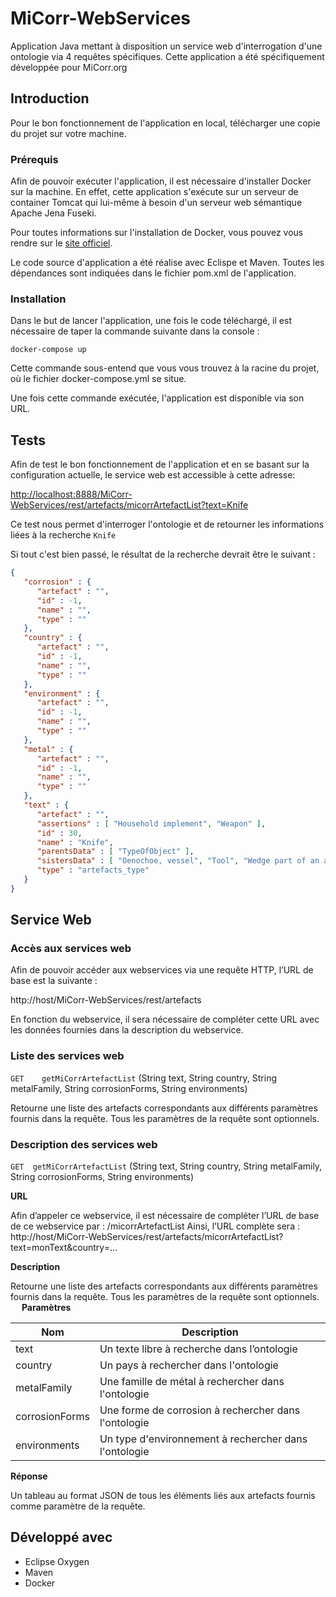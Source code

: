 # MiCorr-WebServices
Application Java mettant à disposition un service web d'interrogation d'une ontologie via 4 requêtes spécifiques. Cette application a été spécifiquement développée pour MiCorr.org

## Introduction

Pour le bon fonctionnement de l'application en local, télécharger une copie du projet sur votre machine.

### Prérequis

Afin de pouvoir exécuter l'application, il est nécessaire d'installer Docker sur la machine. En effet, cette application s'exécute sur un serveur de container Tomcat qui lui-même à besoin d'un serveur web sémantique Apache Jena Fuseki.

Pour toutes informations sur l'installation de Docker, vous pouvez vous rendre sur le [site officiel](https://www.docker.com/).

Le code source d'application a été réalise avec Eclispe et Maven. Toutes les dépendances sont indiquées dans le fichier pom.xml de l'application.

### Installation

Dans le but de lancer l'application, une fois le code téléchargé, il est nécessaire de taper la commande suivante dans la console :

```
docker-compose up
```

Cette commande sous-entend que vous vous trouvez à la racine du projet, où le fichier docker-compose.yml se situe.

Une fois cette commande exécutée, l'application est disponible via son URL.

## Tests
Afin de test le bon fonctionnement de l'application et en se basant sur la configuration actuelle, le service web est accessible à cette adresse:

[http://localhost:8888/MiCorr-WebServices/rest/artefacts/micorrArtefactList?text=Knife](http://localhost:8888/MiCorr-WebServices/rest/artefacts/micorrArtefactList?text=Knife)

Ce test nous permet d'interroger l'ontologie et de retourner les informations liées à la recherche `Knife`

Si tout c'est bien passé, le résultat de la recherche devrait être le suivant :

```JSON
{
   "corrosion" : {
      "artefact" : "",
      "id" : -1,
      "name" : "",
      "type" : ""
   },
   "country" : {
      "artefact" : "",
      "id" : -1,
      "name" : "",
      "type" : ""
   },
   "environment" : {
      "artefact" : "",
      "id" : -1,
      "name" : "",
      "type" : ""
   },
   "metal" : {
      "artefact" : "",
      "id" : -1,
      "name" : "",
      "type" : ""
   },
   "text" : {
      "artefact" : "",
      "assertions" : [ "Household implement", "Weapon" ],
      "id" : 30,
      "name" : "Knife",
      "parentsData" : [ "TypeOfObject" ],
      "sistersData" : [ "Oenochoe, vessel", "Tool", "Wedge part of an altar crown suspension in the abbey chapel", "Submarine part", "Aeroplane part", "Bed structure", "Iron (and steel) sheet", "Technical object", "Jewellery", "Household implement", "Metal sheet", "Military tag", "Situla", "Pin", "Headrest or horse bit", "Architectural element", "Weapon", "Not defined", "Horological object", "Military carriage" ],
      "type" : "artefacts_type"
   }
}
```

## Service Web

### Accès aux services web

Afin de pouvoir accéder aux webservices via une requête HTTP, l’URL de base est la suivante :

http://host/MiCorr-WebServices/rest/artefacts

En fonction du webservice, il sera nécessaire de compléter cette URL avec les données fournies dans la description du webservice.

### Liste des services web
`GET	getMiCorrArtefactList` (String text, String country, String metalFamily, String corrosionForms, String environments)

Retourne une liste des artefacts correspondants aux différents paramètres fournis dans la requête. Tous les paramètres de la requête sont optionnels.

### Description des services web
 `GET  getMiCorrArtefactList` (String text, String country, String metalFamily, String corrosionForms, String environments)
 
**URL**

Afin d’appeler ce webservice, il est nécessaire de compléter l’URL de base de ce webservice par :
/micorrArtefactList
Ainsi, l’URL complète sera :
http://host/MiCorr-WebServices/rest/artefacts/micorrArtefactList?text=monText&country=...

**Description** 

Retourne une liste des artefacts correspondants aux différents paramètres fournis dans la requête. Tous les paramètres de la requête sont optionnels.
 
**Paramètres** 

| Nom            | Description                                                |
| -------------- | ---------------------------------------------------------- |
| text           | Un texte libre à recherche dans l’ontologie                |
| country        | Un pays à rechercher dans l'ontologie                      |
| metalFamily    | Une famille de métal à rechercher dans l'ontologie         |
| corrosionForms | Une forme de corrosion à rechercher dans l'ontologie       |
| environments   | Un type d'environnement à rechercher dans l'ontologie      |

**Réponse** 

Un tableau au format JSON de tous les éléments liés aux artefacts fournis comme paramètre de la requête.

## Développé avec 

- Eclipse Oxygen
- Maven
- Docker

